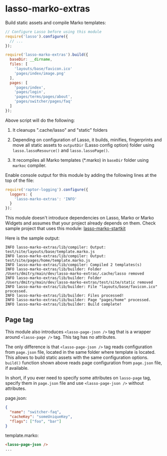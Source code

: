 # lasso-marko-extras

Build static assets and compile Marko templates:

```js
// Configure Lasso before using this module
require('lasso').configure({
  // ... 
});

require('lasso-marko-extras').build({
  baseDir: __dirname,
  files: [
    'layouts/base/favicon.ico'
    'pages/index/image.png'
  ],
  pages: [
    'pages/index',
    'pages/login',
    'pages/terms/pages/about',
    'pages/switcher/pages/faq'
  ]
});
```

Above script will do the following:

1. It cleanups ".cache/lasso" and "static" folders

2. Depending on configuration of Lasso, it builds, minifies, fingerprints and move 
   all static assets to `outputDir` (Lasso config option) folder using 
   `lasso.lassoResource()` and `lasso.lassoPage()`.
   
3. It recompiles all Marko templates (*.marko) in `baseDir` folder using `markoc`
   compiler.
   
Enable console output for this module by adding the following lines at the top
of the file:

```js
require('raptor-logging').configure({
  loggers: {
    'lasso-marko-extras': 'INFO'
  }
});
```

This module doesn't introduce dependencies on Lasso, Marko or Marko Widgets and assumes
that your project already depends on them. Check sample project that uses this module: 
[lasso-marko-startkit](https://github.com/schetnikovich/lasso-marko-startkit)

Here is the sample output:

```
INFO lasso-marko-extras/lib/compiler: Output: test/site/layouts/base/template.marko.js
INFO lasso-marko-extras/lib/compiler: Output: test/site/pages/home/template.marko.js
INFO lasso-marko-extras/lib/compiler: Compiled 2 templates(s)
INFO lasso-marko-extras/lib/builder: Folder /Users/dmitry/main/dev/lasso-marko-extras/.cache/lasso removed
INFO lasso-marko-extras/lib/builder: Folder /Users/dmitry/main/dev/lasso-marko-extras/test/site/static removed
INFO lasso-marko-extras/lib/builder: File "layouts/base/favicon.ico" processed.
INFO lasso-marko-extras/lib/builder: Files processed!
INFO lasso-marko-extras/lib/builder: Page "pages/home" processed.
INFO lasso-marko-extras/lib/builder: Build complete!
```


## Page tag

This module also introduces `<lasso-page-json />` tag that is a wrapper around
`<lasso-page />` tag. This tag has no attributes.

The only difference is that `<lasso-page-json />` tag reads configuration from 
`page.json` file, located in the same folder where template is located. This allows 
to build static assets with the same configuration options. `build()` function
shown above reads page configuration from `page.json` file, if available.

In short, if you ever need to specify some attributes on `lasso-page` tag, specify 
them in `page.json` file and use `<lasso-page-json />` without attributes.

page.json:

```json
{
  "name": "switcher-faq",
  "cacheKey": "someUniqueKey",
  "flags": ["foo", "bar"]
}
```

template.marko:

```html
<lasso-page-json />
...
```

